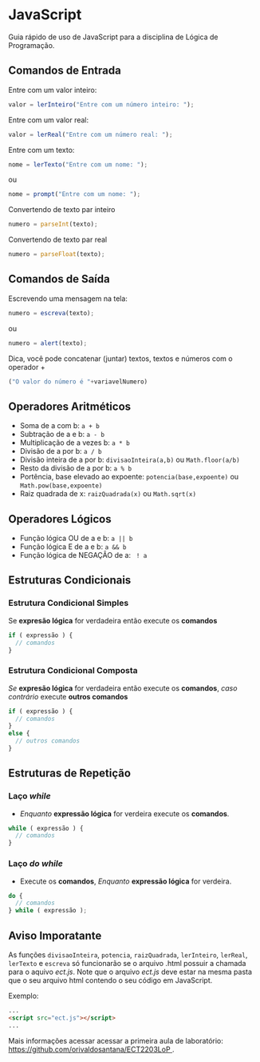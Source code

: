 # JavaScript

Guia rápido de uso de JavaScript para a disciplina de Lógica de Programação.


## Comandos de Entrada

Entre com um valor inteiro:
```javascript
valor = lerInteiro("Entre com um número inteiro: ");
```

Entre com um valor real:
```javascript
valor = lerReal("Entre com um número real: ");
```

Entre com um texto:
```javascript
nome = lerTexto("Entre com um nome: ");
```
ou
```javascript
nome = prompt("Entre com um nome: ");
```

Convertendo de texto par inteiro
```javascript
numero = parseInt(texto);
```

Convertendo de texto par real
```javascript
numero = parseFloat(texto);
```
## Comandos de Saída

Escrevendo uma mensagem na tela:
```javascript
numero = escreva(texto);
```
ou
```javascript
numero = alert(texto);
```

Dica, você pode concatenar (juntar) textos, textos e números com o operador +
```javascript
("O valor do número é "+variavelNumero)
```

## Operadores Aritméticos

* Soma de a com b: `a + b`
* Subtração de a e b: `a - b`
* Multiplicação de a vezes b: `a * b`
* Divisão de a por b: `a / b`
* Divisão inteira de a por b: `divisaoInteira(a,b)` ou `Math.floor(a/b)`
* Resto da divisão de a por b: `a % b`
* Portência, base elevado ao expoente: `potencia(base,expoente)` ou `Math.pow(base,expoente)`
* Raiz quadrada de x: `raizQuadrada(x)` ou `Math.sqrt(x)`


## Operadores Lógicos

* Função lógica OU de a e b: `a || b`
* Função lógica E de a e b: `a && b`
* Função lógica de NEGAÇÂO de a: ` ! a`

## Estruturas Condicionais

### Estrutura Condicional Simples

Se **expresão lógica** for verdadeira então execute os **comandos**
```JavaScript
if ( expressão ) {
  // comandos
}
```
### Estrutura Condicional Composta

*Se* **expresão lógica** for verdadeira então execute os **comandos**, *caso contrário* execute **outros comandos**
```JavaScript
if ( expressão ) {
  // comandos
}
else {
  // outros comandos
}
```
## Estruturas de Repetição

### Laço *while*

* *Enquanto* **expressão lógica** for verdeira execute os **comandos**.
```JavaScript
while ( expressão ) {
  // comandos
}
```

### Laço *do while*

* Execute os **comandos**, *Enquanto* **expressão lógica** for verdeira.
```JavaScript
do {
  // comandos
} while ( expressão );
```


## Aviso Imporatante

As funções `divisaoInteira`, `potencia`, `raizQuadrada`, `lerInteiro`, `lerReal`, `lerTexto` e `escreva` só funcionarão se o arquivo .html possuir a chamada para o aquivo _ect.js_. Note que o arquivo _ect.js_ deve estar na mesma pasta que o seu arquivo html contendo o seu código em JavaScript.

Exemplo:
```html
...
<script src="ect.js"></script>
...
```

Mais informações acessar acessar a primeira aula de laboratório: [https://github.com/orivaldosantana/ECT2203LoP ](https://github.com/orivaldosantana/ECT2203LoP/tree/master/lab0).
